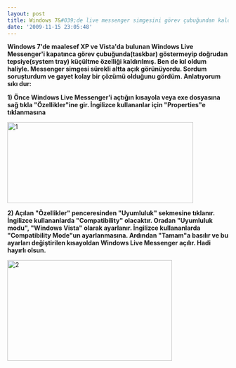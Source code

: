 ```yaml
---
layout: post
title: Windows 7&#039;de live messenger simgesini görev çubuğundan kaldırmak
date: '2009-11-15 23:05:48'
---
```


<strong>Windows 7'de maalesef XP ve Vista'da bulunan Windows Live Messenger'i kapatınca görev çubuğunda(taskbar) göstermeyip doğrudan tepsiye(system tray) küçültme özelliği kaldırılmış. Ben de kıl oldum haliyle. Messenger simgesi sürekli altta açık görünüyordu. Sordum soruşturdum ve gayet kolay bir çözümü olduğunu gördüm. Anlatıyorum sıkı dur:</strong>

<strong>1) Önce Windows Live Messenger'i açtığın kısayola veya exe dosyasına sağ tıkla "Özellikler"ine gir. İngilizce kullananlar için "Properties"e tıklanmasına</strong>

<img class="aligncenter size-full wp-image-769" title="1" src="http://devdala.files.wordpress.com/2009/11/11.png" alt="1" width="423" height="185" />

<strong>2) Açılan "Özellikler" penceresinden "Uyumluluk" sekmesine tıklanır. İngilizce kullananlarda "Compatibility" olacaktır. Oradan "Uyumluluk modu", "Windows Vista" olarak ayarlanır. İngilizce kullananlarda "Compatibility Mode"un ayarlanmasına. Ardından "Tamam"a basılır ve bu ayarları değiştirilen kısayoldan Windows Live Messenger açılır. Hadi hayırlı olsun.</strong>

<img class="aligncenter size-full wp-image-770" title="2" src="http://devdala.files.wordpress.com/2009/11/2.png" alt="2" width="375" height="230" />